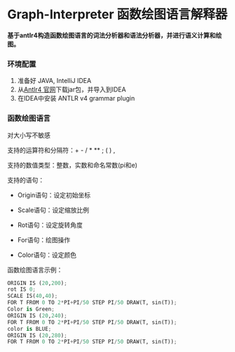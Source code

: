# Graph-Interpreter 函数绘图语言解释器

**基于antlr4构造函数绘图语言的词法分析器和语法分析器，并进行语义计算和绘图。**

### 环境配置


1. 准备好 JAVA,  IntelliJ IDEA
2.  从[Antlr4 官网](http://www.antlr.org/tools.html)下载jar包，并导入到IDEA
3. 在IDEA中安装 ANTLR v4 grammar plugin

### 函数绘图语言


对大小写不敏感

支持的运算符和分隔符：+  -  /  *  **  ;  (  )  ,

支持的数值类型：整数，实数和命名常数(pi和e)

支持的语句：

- Origin语句：设定初始坐标

- Scale语句：设定缩放比例

- Rot语句：设定旋转角度

- For语句：绘图操作

- Color语句：设定颜色

函数绘图语言示例：

```python
ORIGIN IS (20,200);
rot IS 0;
SCALE IS(40,40);
FOR T FROM 0 TO 2*PI+PI/50 STEP PI/50 DRAW(T, sin(T));
Color is Green;
ORIGIN IS (20,240);
FOR T FROM 0 TO 2*PI+PI/50 STEP PI/50 DRAW(T, sin(T));
color is BLUE;
ORIGIN IS (20,280);
FOR T FROM 0 TO 2*PI+PI/50 STEP PI/50 DRAW(T, sin(T));
```



